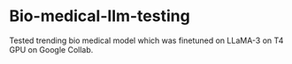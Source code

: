 # Bio-medical-llm-testing
Tested trending bio medical model which was finetuned on LLaMA-3 on T4 GPU on Google Collab.
